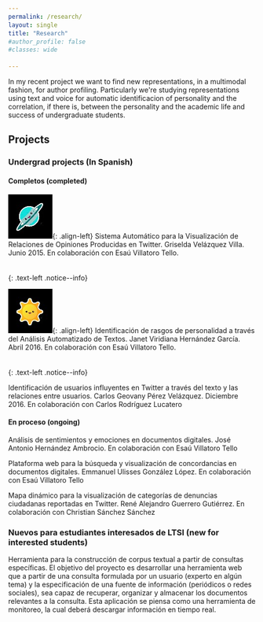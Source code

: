 ```yaml
---
permalink: /research/
layout: single
title: "Research"
#author_profile: false
#classes: wide

---
```


<!---
## Research interest
-->

In my recent project we want to find new representations, in a multimodal fashion, for author profiling. Particularly we're studying representations using text and voice for automatic identificacion of personality and the correlation, if there is, between the personality and the academic life and success of undergraduate students.

## Projects

### Undergrad projects (In Spanish)

#### Completos (completed)

![some-project](/assets/images/projects/some_image_1.jpg){: .align-left} Sistema Automático para la Visualización de Relaciones de Opiniones Producidas en Twitter. Griselda Velázquez Villa. Junio 2015. En colaboración con Esaú Villatoro Tello.
<br/>
<br/>
<br/>
{: .text-left .notice--info}


![some-project](/assets/images/projects/some_image_2.jpg){: .align-left}  Identificación de rasgos de personalidad a través del Análisis Automatizado de Textos. Janet Viridiana Hernández García. Abril 2016. En colaboración con Esaú Villatoro Tello.
<br/>
<br/>
<br/>
{: .text-left .notice--info}

Identificación de usuarios influyentes en Twitter a través del texto y las relaciones entre usuarios. Carlos Geovany Pérez Velázquez. Diciembre 2016. En colaboración con Carlos Rodríguez Lucatero

#### En proceso (ongoing)

Análisis de sentimientos y emociones en documentos digitales. José Antonio Hernández Ambrocio. En colaboración con Esaú Villatoro Tello

Plataforma web para la búsqueda y visualización de concordancias en documentos digitales. Emmanuel Ulisses González López. En colaboración con Esaú Villatoro Tello

Mapa dinámico para la visualización de categorías de denuncias ciudadanas reportadas en Twitter. René Alejandro Guerrero Gutiérrez. En colaboración con Christian Sánchez Sánchez

### Nuevos para estudiantes interesados de LTSI (new for interested students)

Herramienta para la construcción de corpus textual a partir de consultas específicas. El objetivo del proyecto es desarrollar una herramienta web que a partir de una consulta formulada por un usuario (experto en algún tema) y la especificación de una fuente de información (periódicos o redes sociales), sea capaz de recuperar, organizar y almacenar los documentos relevantes a la consulta. Esta aplicación se piensa como una herramienta de monitoreo, la cual deberá descargar información en tiempo real.
